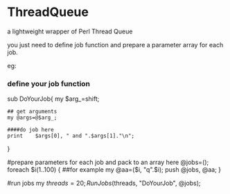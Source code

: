 # ThreadQueue
a lightweight wrapper of Perl Thread Queue

you just need to define job function and prepare a parameter array for each job.


eg:


### define your job function
sub DoYourJob{
	my $arg_=shift;
	
	## get arguments 
	my @args=@$arg_; 
	
	####do job here
	print    $args[0], " and ".$args[1]."\n";
	 
}

#prepare parameters for each job and pack to an array here
@jobs=(); 
foreach $i(1..100)
{
  ##for example
  my @aa=($i, "q".$i);
  push @jobs, \@aa; 
}

#run jobs
my $threads=20;
RunJobs($threads, "DoYourJob", \@jobs);

